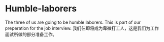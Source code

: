 # Humble-laborers
The three of us are going to be humble laborers. This is part of our preperation for the job interview.
我们仨即将成为卑微打工人，这是我们为工作面试所做的部分准备工作。
